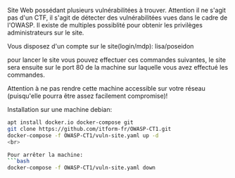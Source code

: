 Site Web possédant plusieurs vulnérabilitées à trouver.
Attention il ne s'agit pas d'un CTF, il s'agit de détecter des vulnérabilitées vues dans le cadre de l'OWASP. Il existe de multiples possiblité pour obtenir les privilèges administrateurs sur le site.

Vous disposez d'un compte sur le site(login/mdp): 
lisa/poseidon

pour lancer le site vous pouvez effectuer ces commandes suivantes, le site sera ensuite sur le port 80 de la machine sur laquelle vous avez effectué les commandes.

Attention à ne pas rendre cette machine accessible sur votre réseau (puisqu'elle pourra être assez facilement compromise)!

Installation sur une machine debian:<br>
```bash
apt install docker.io docker-compose git
git clone https://github.com/itform-fr/OWASP-CT1.git
docker-compose -f OWASP-CT1/vuln-site.yaml up -d
<br>

Pour arrêter la machine:
```bash
docker-compose -f OWASP-CT1/vuln-site.yaml down
